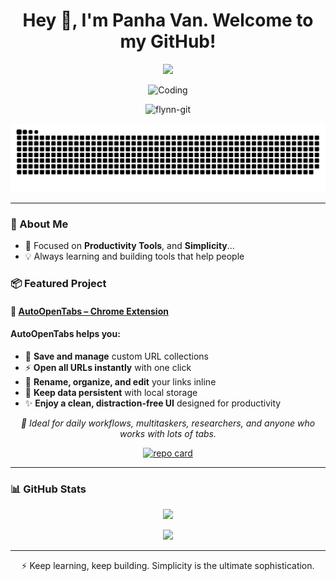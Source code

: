 <h1 align="center">Hey 👋, I'm Panha Van. Welcome to my GitHub!</h1>
<p align="center">
  <img src="https://readme-typing-svg.herokuapp.com/?lines=Welcome+to+my+GitHub!;I+love+AI!😁.;Learning+%7C+Researching+%7C+Buiding+%7C+Automation&center=true&width=500&height=45" />
</p>
<p align="center">
  <img alt="Coding" src="https://user-images.githubusercontent.com/74038190/212741999-016fddbd-617a-4448-8042-0ecf907aea25.gif" height="450" width="450" >
</p>


<p align="center">
  <img src="https://komarev.com/ghpvc/?username=flynn-git&label=Profile%20views&color=0e75b6&style=flat" alt="flynn-git" /> 
</p>
<p align="center">
  <img src="https://raw.githubusercontent.com/platane/snk/output/github-contribution-grid-snake.svg" alt="snake animation" />
</p>

---

### 🚀 About Me

- 🎯 Focused on **Productivity Tools**, and **Simplicity**...
- 💡 Always learning and building tools that help people

### 📦 Featured Project


#### 🔖 [AutoOpenTabs – Chrome Extension](https://github.com/flynn-git/AutoOpenTabs)
<h4>AutoOpenTabs helps you:</h4>
<ul>
  <li>📁 <strong>Save and manage</strong> custom URL collections</li>
  <li>⚡ <strong>Open all URLs instantly</strong> with one click</li>
  <li>📝 <strong>Rename, organize, and edit</strong> your links inline</li>
  <li>💾 <strong>Keep data persistent</strong> with local storage</li>
  <li>✨ <strong>Enjoy a clean, distraction-free UI</strong> designed for productivity</li>
</ul>
<div align="center">

<em>🚀 Ideal for daily workflows, multitaskers, researchers, and anyone who works with lots of tabs.</em>
  
[![repo card](https://github-readme-stats.vercel.app/api/pin/?username=flynn-git&repo=AutoOpenTabs&theme=github-light&cache_seconds=1)](https://github.com/flynn-git/AutoOpenTabs)

</div>

---

### 📊 GitHub Stats

<p align="center">
  <img src="https://github-readme-stats.vercel.app/api?username=flynn-git&show_icons=true&theme=github-light" height="160"/>
</p>
<p align="center">
  <img src="https://github-readme-stats.vercel.app/api/top-langs/?username=flynn-git&layout=compact&theme=github-light" height="160"/>
</p>

---

<p align="center">
⚡ Keep learning, keep building. Simplicity is the ultimate sophistication.
</p>


